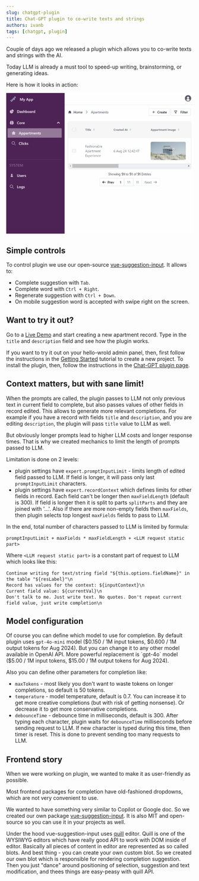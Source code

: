 ```yaml
---
slug: chatgpt-plugin
title: Chat-GPT plugin to co-write texts and strings
authors: ivanb
tags: [chatgpt, plugin]
---
```


Couple of days ago we released a plugin which allows you to co-write texts and strings with the AI. 

Today LLM is already a must tool to speed-up writing, brainstorming, or generating ideas.

Here is how it looks in action:

![alt text](../../docs/tutorial/05-Plugins/demoChatGpt.gif)

## Simple controls

To control plugin we use our open-source [vue-suggestion-input](https://github.com/devforth/vue-suggestion-input).
It allows to:
* Complete suggestion with `Tab`.
* Complete word with `Ctrl + Right`.
* Regenerate suggestion with `Ctrl + Down`.
* On mobile suggestion word is accepted with swipe right on the screen.

## Want to try it out?

Go to a [Live Demo](https://demo.adminforth.dev/resource/aparts/create) and start creating a new apartment record. Type in the `title` and `description` field and see how the plugin works.

If you want to try it out on your hello-wrold admin panel, then, first follow the instructions in the [Getting Started](/docs/tutorial/gettingStarted) tutorial to create a new project. To install the plugin, then, follow the instructions in the [Chat-GPT plugin page](/docs/tutorial/Plugins/text-complete).


## Context matters, but with sane limit!

When the prompts are called, the plugin passes to LLM not only previous text in current field to complete, but also passes values of other fields in record edited. This allows to generate more relevant completions. 
For example if you have a record with fields `title` and `description`, and you are editing `description`, the plugin will pass `title` value to LLM as well.

But obviously longer prompts lead to higher LLM costs and longer response times. That is why we created mechanics to limit the length of prompts passed to LLM.

Limitation is done on 2 levels:
- plugin settings have `expert.promptInputLimit` - limits length of edited field passed to LLM. If field is longer, it will pass only last `promptInputLimit` characters.
- plugin settings have `expert.recordContext` which defines limits for other fields in record. Each field can't be longer then `maxFieldLength` (default is 300). If field is longer then it is split to parts `splitParts` and they are joined with '...'. Also if there are more non-empty fields then `maxFields`, then plugin selects top longest `maxFields` fields to pass to LLM.

In the end, total number of characters passed to LLM is limited by formula:

```
promptInputLimit + maxFields * maxFieldLength + <LLM request static part>
```

Where `<LLM request static part>` is a constant part of request to LLM which looks like this:

```
Continue writing for text/string field "${this.options.fieldName}" in the table "${resLabel}"\n
Record has values for the context: ${inputContext}\n
Current field value: ${currentVal}\n
Don't talk to me. Just write text. No quotes. Don't repeat current field value, just write completion\n
```

## Model configuration

Of course you can define which model to use for completion. By default plugin uses `gpt-4o-mini` model ($0.150 / 1M input tokens, $0.600 / 1M output tokens for Aug 2024). But you can change it to any other model available in OpenAI API. More powerful replacement is `gpt-4o` model ($5.00 / 1M input tokens, $15.00 / 1M output tokens for Aug 2024).

Also you can define other parameters for completion like:
- `maxTokens` - most likely you don't want to waste tokens on longer completions, so default is 50 tokens.
- `temperature` - model temperature, default is 0.7. You can increase it to get more creative completions (but with risk of getting nonsense). Or decrease it to get more conservative completions.
- `debounceTime` - debounce time in milliseconds, default is 300. After typing each character, plugin waits for `debounceTime` milliseconds before sending request to LLM. If new character is typed during this time, then timer is reset. This is done to prevent sending too many requests to LLM.

## Frontend story

When we were working on plugin, we wanted to make it as user-friendly as possible. 

Most frontend packages for completion have old-fashioned dropdowns, which are not very convenient to use.

We wanted to have something very similar to Copilot or Google doc. So we created our own package [vue-suggestion-input](https://github.com/devforth/vue-suggestion-input). It is also MIT and open-source so you can use it in your projects as well.

Under the hood vue-suggestion-input uses [quill](https://quilljs.com/) editor. Quill is one of the WYSIWYG editors which have really good
API to work with DOM inside of editor. Basically all pieces of content in editor are represented as so called blots. And best thing - you can create your own custom blot. So we created our own blot which is responsible for rendering completion suggestion. Then you just "dance" around positioning of selection, suggestion and text modification, and thees things are easy-peasy with quill API.
